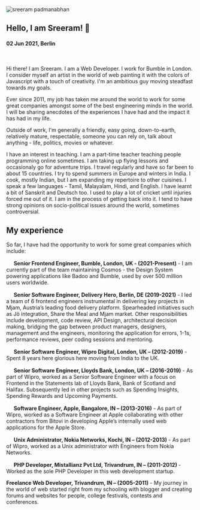<img class="img img--left img--grow" loading="lazy" src="/posts/blog/sreeram.jpg" alt="sreeram padmanabhan" title="sreeram padmanabhan" />

## Hello, I am Sreeram! 👋

#### 02 Jun 2021, Berlin

&nbsp;

Hi there! I am Sreeram. I am a Web Developer. I work for Bumble in London. I consider myself an artist in the world of web painting it with the colors of Javascript with a touch of creativity. I'm an ambitious guy moving steadfast towards my goals.

Ever since 2011, my job has taken me around the world to work for some great companies amongst some of the best engineering minds in the world. I will be sharing anecdotes of the experiences I have had and the impact it has had in my life.

Outside of work, I'm generally a friendly, easy going, down-to-earth, relatively mature, respectable, someone you can rely on, talk about anything - life, politics, movies or whatever.

I have an interest in teaching. I am a part-time teacher teaching people programming online sometimes. I am taking up flying lessons and occasionaly go for adventure trips. I travel regularly and have so far been to about 15 countries. I try to spend summers in Europe and winters in India. I cook, mostly Indian, but I am expanding my repertoire to other cuisines. I speak a few languages - Tamil, Malayalam, Hindi, and English. I have learnt a bit of Sanskrit and Deutsch too. I used to play a lot of cricket until injuries forced me out of it. I am in the process of getting back into it. I tend to have strong opinions on socio-political issues around the world, sometimes controversial.

## My experience

So far, I have had the opportunity to work for some great companies which include:

<img height=16 width=16 style="width:auto" src='/posts/blog/bumble.ico' /> **Senior Frontend Engineer, Bumble, London, UK - (2021-Present)** - I am currently part of the team maintaining Cosmos - the Design System powering applications like Badoo and Bumble, used by over 500 million users worldwide.<br />

<img height=16 width=16 style="width:auto" src='/posts/blog/dh.ico' /> **Senior Software Engineer, Delivery Hero, Berlin, DE (2019-2021)** - I led a team of 6 frontend engineers instrumental in delivering key projects in Mjam, Austria’s leading food delivery platform. Spearheaded initiatives such as Jö integration, Share the Meal and Mjam market. Other responsibilities include development, code review, API Design, architectural decision making, bridging the gap between product managers, designers, management and the engineers, monitoring the application for errors, 1-1s, performance reviews, peer coding sessions and mentoring.<br />


<img height=16 width=16 style="width:auto" src='/posts/blog/wd.png' /> **Senior Software Engineer, Wipro Digital, London, UK – (2012-2019)** - Spent 8 years here glorious here moving from India to the UK.<br />

<img height=16 width=16 style="width:auto" src='/posts/blog/lloyds.ico' /> **Senior Software Engineer, Lloyds Bank, London, UK – (2016-2019)** - As part of Wipro, worked as a Senior Software Engineer with a focus on Frontend in the Statements lab of Lloyds Bank, Bank of Scotland and Halifax. Subsequently led in other projects such as Spending Insights, Spending Rewards and Upcoming Payments.<br />

<img height=16 width=16 style="width:auto" src='/posts/blog/apple.ico' /> **Software Engineer, Apple, Bangalore, IN – (2013-2016)** - As part of Wipro, worked as a Software Engineer at Apple collaborating with other contractors from Bitovi in developing Apple’s internally used web applications for the Apple Store.<br />

<img height=16 width=16 style="width:auto" src='/posts/blog/nokia.ico' /> **Unix Administrator, Nokia Networks, Kochi, IN – (2012-2013)** - As part of Wipro, worked as a Unix administrator with Engineers from Nokia Networks.<br />

<img height=16 width=16 style="width:auto" src='/posts/blog/mistallianz.jpeg' /> **PHP Developer, Mistallianz Pvt Ltd, Trivandrum, IN – (2011-2012)** - Worked as the sole PHP Developer in this web development startup.<br />

**Freelance Web Developer, Trivandrum, IN – (2005-2011)** - My journey in the world of web started right from my schooling with blogger and creating forums and websites for people, college festivals, contests and conferences.<br />


